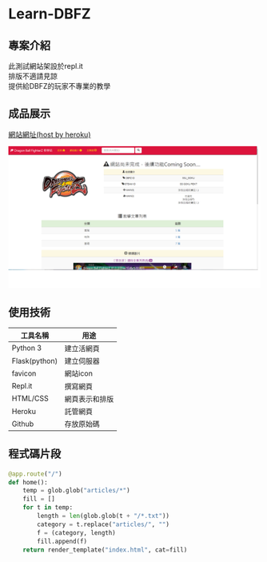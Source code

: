 # Learn-DBFZ

## 專案介紹

此測試網站架設於repl.it  <br>
排版不適請見諒  <br>
提供給DBFZ的玩家不專業的教學
## 成品展示

[網站網址(host by heroku)](https://dbfztech.herokuapp.com)

![](https://github.com/gordon0724/DBFZ-Tech/raw/master/index.png)

## 使用技術

工具名稱 | 用途
---------|----------
Python 3 | 建立活網頁
Flask(python) | 建立伺服器
favicon | 網站icon
Repl.it | 撰寫網頁
HTML/CSS  | 網頁表示和排版
Heroku   | 託管網頁
Github   | 存放原始碼

## 程式碼片段

```python
@app.route("/")
def home():
    temp = glob.glob("articles/*")
    fill = []
    for t in temp:
        length = len(glob.glob(t + "/*.txt"))
        category = t.replace("articles/", "")
        f = (category, length)
        fill.append(f)
    return render_template("index.html", cat=fill)

```

